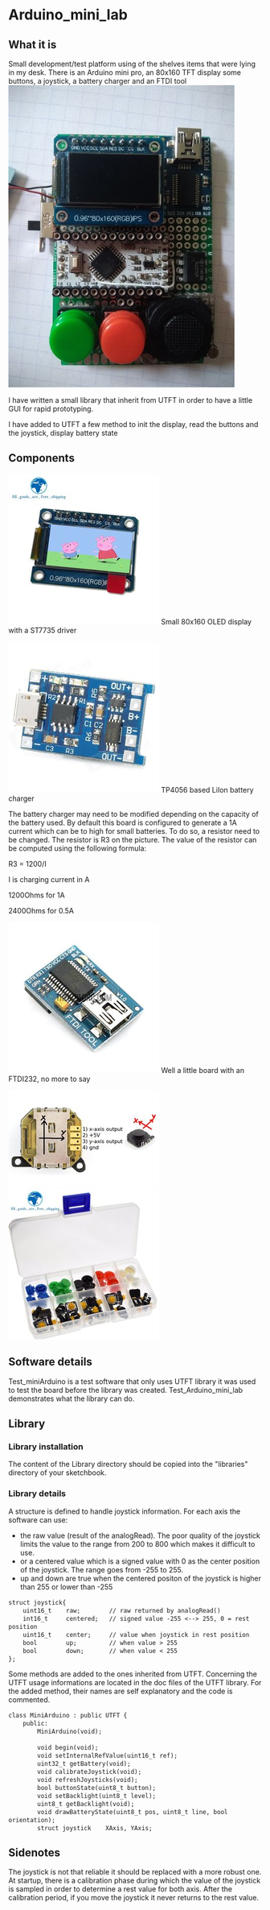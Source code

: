 # Arduino_mini_lab

## What it is
Small development/test platform using of the shelves items that were lying in my desk.
There is an Arduino mini pro, an 80x160 TFT display some buttons, a joystick, a battery charger and an FTDI tool
![TFT display](Doc/IMG_20190503_123659_small.jpg)

I have written a small library that inherit from UTFT in order to have a little GUI for rapid prototyping.

I have added to UTFT a few method to init the display, read the buttons and the joystick, display battery state

## Components
![TFT display](Doc/Components/small/IPS-0-96-pouce-7-p-SPI-HD-65-k-Couleur-1.jpg)
Small 80x160 OLED display with a ST7735 driver

![Battery charger](Doc/Components/small/sku_219454_1.jpg)
TP4056 based LiIon battery charger

The battery charger may need to be modified depending on the capacity of the battery used.
By default this board is configured to generate a 1A current which can be to high for small batteries.
To do so, a resistor need to be changed. The resistor is R3 on the picture. The value of the resistor can be computed using the following formula:

R3 = 1200/I

I is charging current in A

1200Ohms for 1A

2400Ohms for 0.5A


![FTDI tool](Doc/Components/small/criusFTDI1.jpg) Well a little board with an FTDI232, no more to say

![Joystick](Doc/Components/small/mini-joystick-slide-analogiqueXY.jpg)
![Tactile switch](Doc/Components/small/tactileSwitches.jpg)

## Software details
Test_miniArduino is a test software that only uses UTFT library it was used to test the board before the library was created.
Test_Arduino_mini_lab demonstrates what the library can do.

## Library
### Library installation
The content of the Library directory should be copied into the "libraries" directory of your sketchbook.

### Library details
A structure is defined to handle joystick information.
For each axis the software can use:
* the raw value (result of the analogRead). The poor quality of the joystick limits the value to the range from 200 to 800 which makes it difficult to use.
* or a centered value which is a signed value with 0 as the center position of the joystick. The range goes from -255 to 255.
* up and down are true when the centered positon of the joystick is higher than 255 or lower than -255

```
struct joystick{
    uint16_t    raw;        // raw returned by analogRead()
    int16_t     centered;   // signed value -255 <--> 255, 0 = rest position
    uint16_t    center;     // value when joystick in rest position
    bool        up;         // when value > 255
    bool        down;       // when value < 255
};
```

Some methods are added to the ones inherited from UTFT. Concerning the UTFT usage informations are located in the doc files of the UTFT library. For the added method, their names are self explanatory and the code is commented.

```
class MiniArduino : public UTFT {
    public:
        MiniArduino(void);
        
        void begin(void);
        void setInternalRefValue(uint16_t ref);
        uint32_t getBattery(void);
        void calibrateJoystick(void);
        void refreshJoysticks(void);
        bool buttonState(uint8_t button);
        void setBacklight(uint8_t level);
        uint8_t getBacklight(void);
        void drawBatteryState(uint8_t pos, uint8_t line, bool orientation);
        struct joystick    XAxis, YAxis;
```

## Sidenotes
The joystick is not that reliable it should be replaced with a more robust one.
At startup, there is a calibration phase during which the value of the joystick is sampled in order to determine a rest value for both axis. After the calibration period, if you move the joystick it never returns to the rest value.

